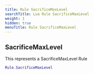 ```yaml
---
title: Rule SacrificeMaxLevel
searchTitle: Lua Rule SacrificeMaxLevel
weight: 1
hidden: true
menuTitle: Rule SacrificeMaxLevel
---
```

## SacrificeMaxLevel

This represents a SacrificeMaxLevel Rule
```lua
Rule.SacrificeMaxLevel
```